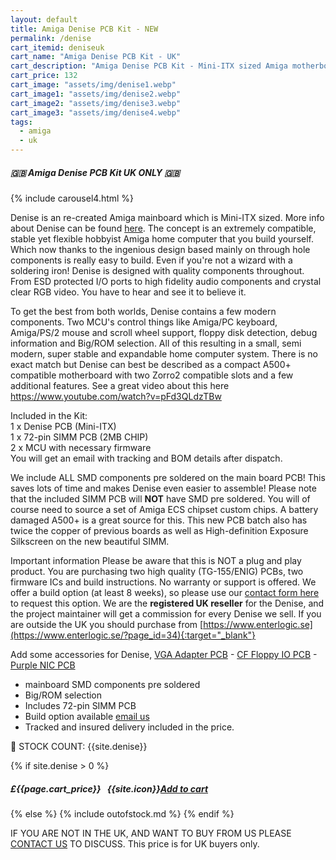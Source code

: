```yaml
---
layout: default
title: Amiga Denise PCB Kit - NEW
permalink: /denise
cart_itemid: deniseuk
cart_name: "Amiga Denise PCB Kit - UK"
cart_description: "Amiga Denise PCB Kit - Mini-ITX sized Amiga motherboard"
cart_price: 132
cart_image: "assets/img/denise1.webp"
cart_image1: "assets/img/denise2.webp"
cart_image2: "assets/img/denise3.webp"
cart_image3: "assets/img/denise4.webp"
tags: 
  - amiga
  - uk
---
```


##### 🇬🇧 Amiga Denise PCB Kit UK ONLY 🇬🇧

{% include carousel4.html %}
<br>

Denise is an re-created Amiga mainboard which is Mini-ITX sized. More info about Denise can be found <a href="https://www.enterlogic.se/?page_id=180" target="_blank">here</a>. The concept is an extremely compatible, stable yet flexible hobbyist Amiga home computer that you build yourself. Which now thanks to the ingenious design based mainly on through hole components is really easy to build. Even if you're not a wizard with a soldering iron! Denise is designed with quality components throughout. From ESD protected I/O ports to high fidelity audio components and crystal clear RGB video. You have to hear and see it to believe it.

To get the best from both worlds, Denise contains a few modern components. Two MCU's control things like Amiga/PC keyboard, Amiga/PS/2 mouse and scroll wheel support, floppy disk detection, debug information and Big/ROM selection. All of this resulting in a small, semi modern, super stable and expandable home computer system. There is no exact match but Denise can best be described as a compact A500+ compatible motherboard with two Zorro2 compatible slots and a few additional features. See a great video about this here <a href="https://www.youtube.com/watch?v=pFd3QLdzTBw" target="_blank">https://www.youtube.com/watch?v=pFd3QLdzTBw</a>

Included in the Kit:<br>
1 x Denise PCB (Mini-ITX)<br>
1 x 72-pin SIMM PCB (2MB CHIP)<br>
2 x MCU with necessary firmware<br>
You will get an email with tracking and BOM details after dispatch.

We include ALL SMD components pre soldered on the main board PCB! This saves lots of time and makes Denise even easier to assemble! Please note that the included SIMM PCB will <b>NOT</b> have SMD pre soldered. You will of course need to source a set of Amiga ECS chipset custom chips. A battery damaged A500+ is a great source for this. This new PCB batch also has twice the copper of previous boards as well as High-definition Exposure Silkscreen on the new beautiful SIMM.

Important information
Please be aware that this is NOT a plug and play product. You are purchasing two high quality (TG-155/ENIG) PCBs, two firmware ICs and build instructions. No warranty or support is offered. We offer a build option (at least 8 weeks), so please use our [contact form here](/contact) to request this option. We are the <b>registered UK reseller</b> for the Denise, and the project maintainer will get a commission for every Denise we sell. If you are outside the UK you should purchase from [https://www.enterlogic.se](https://www.enterlogic.se/?page_id=34){:target="_blank"}

Add some accessories for Denise, [VGA Adapter PCB](/vga) - [CF Floppy IO PCB](/cffloppy) - [Purple NIC PCB](/nic)

* mainboard SMD components pre soldered
* Big/ROM selection
* Includes 72-pin SIMM PCB
* Build option available [email us](/contact)
* Tracked and insured delivery included in the price.

&#128221; STOCK COUNT: {{site.denise}}

{% if site.denise > 0 %}
##### £{{page.cart_price}} &nbsp; {{site.icon}}[Add to cart](/cart#{{page.cart_itemid}})
{% else %}
{% include outofstock.md %}
{% endif %}

IF YOU ARE NOT IN THE UK, AND WANT TO BUY FROM US PLEASE [CONTACT US](/contact) TO DISCUSS. This price is for UK buyers only.